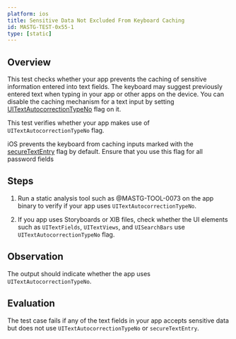 ```yaml
---
platform: ios
title: Sensitive Data Not Excluded From Keyboard Caching
id: MASTG-TEST-0x55-1
type: [static]
---
```


## Overview

This test checks whether your app prevents the caching of sensitive information entered into text fields. The keyboard may suggest previously entered text when typing in your app or other apps on the device. You can disable the caching mechanism for a text input by setting [UITextAutocorrectionTypeNo](https://developer.apple.com/documentation/uikit/uitextautocorrectiontype/uitextautocorrectiontypeno) flag on it.

This test verifies whether your app makes use of `UITextAutocorrectionTypeNo` flag.

iOS prevents the keyboard from caching inputs marked with the [secureTextEntry](https://developer.apple.com/documentation/uikit/uitextinputtraits/1624427-securetextentry) flag by default. Ensure that you use this flag for all password fields

## Steps

1. Run a static analysis tool such as @MASTG-TOOL-0073 on the app binary to verify if your app uses `UITextAutocorrectionTypeNo`.

2. If you app uses Storyboards or XIB files, check whether the UI elements such as `UITextFields`, `UITextViews`, and `UISearchBars` use `UITextAutocorrectionTypeNo` flag.

## Observation

The output should indicate whether the app uses `UITextAutocorrectionTypeNo`.

## Evaluation

The test case fails if any of the text fields in your app accepts sensitive data but does not use `UITextAutocorrectionTypeNo` or `secureTextEntry`.
